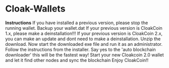 # Cloak-Wallets

<b>Instructions</b>
If you have installed a previous version, please stop the running wallet.
Backup your wallet.dat
If your previous version is CloakCoin 1.x, please make a deinstallation!!!
If your previous version is CloakCoin 2.x, you can make an update and dont need to make a deinstallation.
Unzip the download.
Now start the downloaded exe file and run it as an administrator.
Follow the instructions from the installer.
Say yes to the 'auto blockchain downloader' this will be the fastest way!
Start your new Cloakcoin 2.0 wallet and let it find other nodes and sync the blockchain
Enjoy CloakCoin!!
